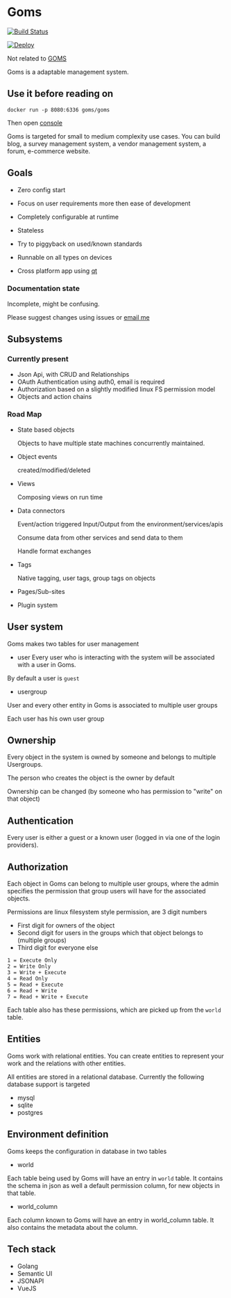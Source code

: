 
# Goms

[![Build Status](https://travis-ci.org/artpar/goms.svg?branch=master)](https://travis-ci.org/artpar/goms)

[![Deploy](https://www.herokucdn.com/deploy/button.svg)](https://heroku.com/deploy)

Not related to [GOMS](https://en.wikipedia.org/wiki/GOMS)

Goms is a adaptable management system.

## Use it before reading on

```
docker run -p 8080:6336 goms/goms
```

Then open [console](http://localhost:8080)

Goms is targeted for small to medium complexity use cases. You can build blog, a survey management system, a vendor management system, a forum, e-commerce website.

## Goals

- Zero config start
- Focus on user requirements more then ease of development
- Completely configurable at runtime
- Stateless
- Try to piggyback on used/known standards
- Runnable on all types on devices

- Cross platform app using [qt](https://github.com/therecipe/qt)

### Documentation state

Incomplete, might be confusing.

Please suggest changes using issues or [email me](mailto:artpar@gmail.com)


## Subsystems 

### Currently present

- Json Api, with CRUD and Relationships
- OAuth Authentication using auth0, email is required
- Authorization based on a slightly modified linux FS permission model
- Objects and action chains

### Road Map

- State based objects

  Objects to have multiple state machines concurrently maintained.
  
- Object events 

  created/modified/deleted
  
- Views 
 
  Composing views on run time
  
- Data connectors 

  Event/action triggered Input/Output from the environment/services/apis
  
  Consume data from other services and send data to them
  
  Handle format exchanges
  
- Tags 

  Native tagging, user tags, group tags on objects
- Pages/Sub-sites
- Plugin system

## User system

Goms makes two tables for user management

- user
Every user who is interacting with the system will be associated with a user in Goms.

By default a user is ```guest```

- usergroup

User and every other entity in Goms is associated to multiple user groups

Each user has his own user group

## Ownership

Every object in the system is owned by someone and belongs to multiple Usergroups.

The person who creates the object is the owner by default

Ownership can be changed (by someone who has permission to "write" on that object)

## Authentication

Every user is either a guest or a known user (logged in via one of the login providers).

## Authorization

Each object in Goms can belong to multiple user groups, where the admin specifies the permission that group users will have for the associated objects.

Permissions are linux filesystem style permission, are 3 digit numbers

- First digit for owners of the object
- Second digit for users in the groups which that object belongs to (multiple groups)
- Third digit for everyone else

```
1 = Execute Only
2 = Write Only
3 = Write + Execute
4 = Read Only
5 = Read + Execute
6 = Read + Write
7 = Read + Write + Execute
```

Each table also has these permissions, which are picked up from the ```world``` table.

## Entities

Goms work with relational entities. You can create entities to represent your work and the relations with other entities.

All entities are stored in a relational database. Currently the following database support is targeted

- mysql
- sqlite
- postgres


## Environment definition

Goms keeps the configuration in database in two tables

- world

Each table being used by Goms will have an entry in ```world``` table. It contains the schema in json as well a default permission column, for new objects in that table.

- world_column

Each column known to Goms will have an entry in world_column table. It also contains the metadata about the column. 


## Tech stack

- Golang
- Semantic UI
- JSONAPI
- VueJS